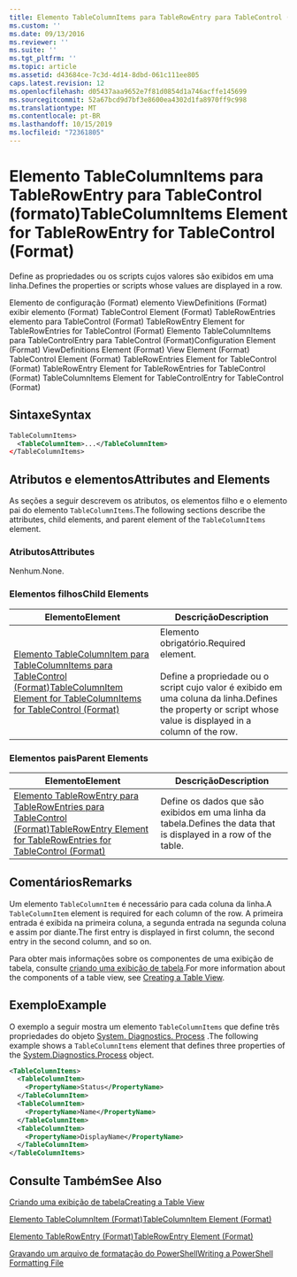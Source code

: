 ```yaml
---
title: Elemento TableColumnItems para TableRowEntry para TableControl (Format) | Microsoft Docs
ms.custom: ''
ms.date: 09/13/2016
ms.reviewer: ''
ms.suite: ''
ms.tgt_pltfrm: ''
ms.topic: article
ms.assetid: d43684ce-7c3d-4d14-8dbd-061c111ee805
caps.latest.revision: 12
ms.openlocfilehash: d05437aaa9652e7f81d0854d1a746acffe145699
ms.sourcegitcommit: 52a67bcd9d7bf3e8600ea4302d1fa8970ff9c998
ms.translationtype: MT
ms.contentlocale: pt-BR
ms.lasthandoff: 10/15/2019
ms.locfileid: "72361805"
---
```

# <a name="tablecolumnitems-element-for-tablerowentry-for-tablecontrol-format"></a><span data-ttu-id="8cbf0-102">Elemento TableColumnItems para TableRowEntry para TableControl (formato)</span><span class="sxs-lookup"><span data-stu-id="8cbf0-102">TableColumnItems Element for TableRowEntry for TableControl (Format)</span></span>

<span data-ttu-id="8cbf0-103">Define as propriedades ou os scripts cujos valores são exibidos em uma linha.</span><span class="sxs-lookup"><span data-stu-id="8cbf0-103">Defines the properties or scripts whose values are displayed in a row.</span></span>

<span data-ttu-id="8cbf0-104">Elemento de configuração (Format) elemento ViewDefinitions (Format) exibir elemento (Format) TableControl Element (Format) TableRowEntries elemento para TableControl (Format) TableRowEntry Element for TableRowEntries for TableControl (Format) Elemento TableColumnItems para TableControlEntry para TableControl (Format)</span><span class="sxs-lookup"><span data-stu-id="8cbf0-104">Configuration Element (Format) ViewDefinitions Element (Format) View Element (Format) TableControl Element (Format) TableRowEntries Element for TableControl (Format) TableRowEntry Element for TableRowEntries for TableControl (Format) TableColumnItems Element for TableControlEntry for TableControl (Format)</span></span>

## <a name="syntax"></a><span data-ttu-id="8cbf0-105">Sintaxe</span><span class="sxs-lookup"><span data-stu-id="8cbf0-105">Syntax</span></span>

```xml
TableColumnItems>
  <TableColumnItem>...</TableColumnItem>
</TableColumnItems>
```

## <a name="attributes-and-elements"></a><span data-ttu-id="8cbf0-106">Atributos e elementos</span><span class="sxs-lookup"><span data-stu-id="8cbf0-106">Attributes and Elements</span></span>

<span data-ttu-id="8cbf0-107">As seções a seguir descrevem os atributos, os elementos filho e o elemento pai do elemento `TableColumnItems`.</span><span class="sxs-lookup"><span data-stu-id="8cbf0-107">The following sections describe the attributes, child elements, and parent element of the `TableColumnItems` element.</span></span>

### <a name="attributes"></a><span data-ttu-id="8cbf0-108">Atributos</span><span class="sxs-lookup"><span data-stu-id="8cbf0-108">Attributes</span></span>

<span data-ttu-id="8cbf0-109">Nenhum.</span><span class="sxs-lookup"><span data-stu-id="8cbf0-109">None.</span></span>

### <a name="child-elements"></a><span data-ttu-id="8cbf0-110">Elementos filhos</span><span class="sxs-lookup"><span data-stu-id="8cbf0-110">Child Elements</span></span>

|<span data-ttu-id="8cbf0-111">Elemento</span><span class="sxs-lookup"><span data-stu-id="8cbf0-111">Element</span></span>|<span data-ttu-id="8cbf0-112">Descrição</span><span class="sxs-lookup"><span data-stu-id="8cbf0-112">Description</span></span>|
|-------------|-----------------|
|[<span data-ttu-id="8cbf0-113">Elemento TableColumnItem para TableColumnItems para TableControl (Format)</span><span class="sxs-lookup"><span data-stu-id="8cbf0-113">TableColumnItem Element for TableColumnItems for TableControl (Format)</span></span>](./tablecolumnitem-element-for-tablecolumnitems-for-tablecontrol-format.md)|<span data-ttu-id="8cbf0-114">Elemento obrigatório.</span><span class="sxs-lookup"><span data-stu-id="8cbf0-114">Required element.</span></span><br /><br /> <span data-ttu-id="8cbf0-115">Define a propriedade ou o script cujo valor é exibido em uma coluna da linha.</span><span class="sxs-lookup"><span data-stu-id="8cbf0-115">Defines the property or script whose value is displayed in a column of the row.</span></span>|

### <a name="parent-elements"></a><span data-ttu-id="8cbf0-116">Elementos pais</span><span class="sxs-lookup"><span data-stu-id="8cbf0-116">Parent Elements</span></span>

|<span data-ttu-id="8cbf0-117">Elemento</span><span class="sxs-lookup"><span data-stu-id="8cbf0-117">Element</span></span>|<span data-ttu-id="8cbf0-118">Descrição</span><span class="sxs-lookup"><span data-stu-id="8cbf0-118">Description</span></span>|
|-------------|-----------------|
|[<span data-ttu-id="8cbf0-119">Elemento TableRowEntry para TableRowEntries para TableControl (Format)</span><span class="sxs-lookup"><span data-stu-id="8cbf0-119">TableRowEntry Element for TableRowEntries for TableControl (Format)</span></span>](./tablerowentry-element-for-tablerowentries-for-tablecontrol-format.md)|<span data-ttu-id="8cbf0-120">Define os dados que são exibidos em uma linha da tabela.</span><span class="sxs-lookup"><span data-stu-id="8cbf0-120">Defines the data that is displayed in a row of the table.</span></span>|

## <a name="remarks"></a><span data-ttu-id="8cbf0-121">Comentários</span><span class="sxs-lookup"><span data-stu-id="8cbf0-121">Remarks</span></span>

<span data-ttu-id="8cbf0-122">Um elemento `TableColumnItem` é necessário para cada coluna da linha.</span><span class="sxs-lookup"><span data-stu-id="8cbf0-122">A `TableColumnItem` element is required for each column of the row.</span></span> <span data-ttu-id="8cbf0-123">A primeira entrada é exibida na primeira coluna, a segunda entrada na segunda coluna e assim por diante.</span><span class="sxs-lookup"><span data-stu-id="8cbf0-123">The first entry is displayed in first column, the second entry in the second column, and so on.</span></span>

<span data-ttu-id="8cbf0-124">Para obter mais informações sobre os componentes de uma exibição de tabela, consulte [criando uma exibição de tabela](./creating-a-table-view.md).</span><span class="sxs-lookup"><span data-stu-id="8cbf0-124">For more information about the components of a table view, see [Creating a Table View](./creating-a-table-view.md).</span></span>

## <a name="example"></a><span data-ttu-id="8cbf0-125">Exemplo</span><span class="sxs-lookup"><span data-stu-id="8cbf0-125">Example</span></span>

<span data-ttu-id="8cbf0-126">O exemplo a seguir mostra um elemento `TableColumnItems` que define três propriedades do objeto [System. Diagnostics. Process](/dotnet/api/System.Diagnostics.Process) .</span><span class="sxs-lookup"><span data-stu-id="8cbf0-126">The following example shows a `TableColumnItems` element that defines three properties of the [System.Diagnostics.Process](/dotnet/api/System.Diagnostics.Process) object.</span></span>

```xml
<TableColumnItems>
  <TableColumnItem>
    <PropertyName>Status</PropertyName>
  </TableColumnItem>
  <TableColumnItem>
    <PropertyName>Name</PropertyName>
  </TableColumnItem>
  <TableColumnItem>
    <PropertyName>DisplayName</PropertyName>
  </TableColumnItem>
</TableColumnItems>

```

## <a name="see-also"></a><span data-ttu-id="8cbf0-127">Consulte Também</span><span class="sxs-lookup"><span data-stu-id="8cbf0-127">See Also</span></span>

[<span data-ttu-id="8cbf0-128">Criando uma exibição de tabela</span><span class="sxs-lookup"><span data-stu-id="8cbf0-128">Creating a Table View</span></span>](./creating-a-table-view.md)

[<span data-ttu-id="8cbf0-129">Elemento TableColumnItem (Format)</span><span class="sxs-lookup"><span data-stu-id="8cbf0-129">TableColumnItem Element (Format)</span></span>](./tablecolumnitem-element-for-tablecolumnitems-for-tablecontrol-format.md)

[<span data-ttu-id="8cbf0-130">Elemento TableRowEntry (Format)</span><span class="sxs-lookup"><span data-stu-id="8cbf0-130">TableRowEntry Element (Format)</span></span>](./tablerowentry-element-for-tablerowentries-for-tablecontrol-format.md)

[<span data-ttu-id="8cbf0-131">Gravando um arquivo de formatação do PowerShell</span><span class="sxs-lookup"><span data-stu-id="8cbf0-131">Writing a PowerShell Formatting File</span></span>](./writing-a-powershell-formatting-file.md)
